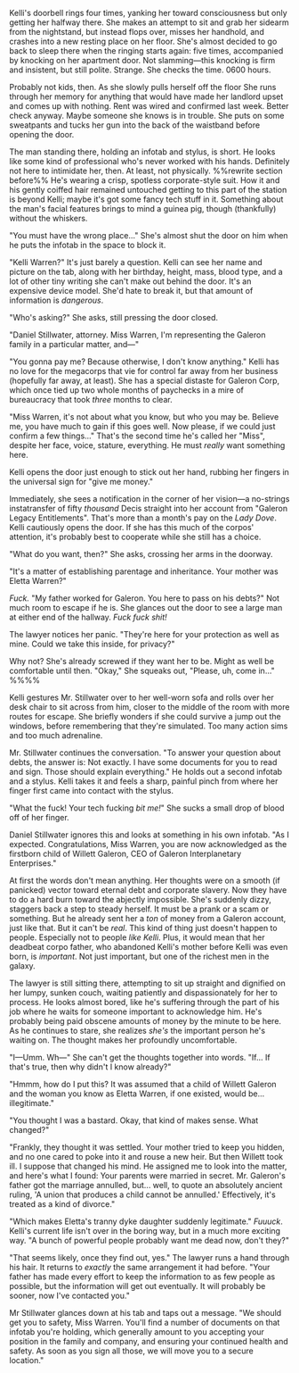 Kelli's doorbell rings four times, yanking her toward consciousness but only getting her halfway there. She makes an attempt to sit and grab her sidearm from the nightstand, but instead flops over, misses her handhold, and crashes into a new resting place on her floor. She's almost decided to go back to sleep there when the ringing starts again: five times, accompanied by knocking on her apartment door. Not slamming—this knocking is firm and insistent, but still polite. Strange. She checks the time. 0600 hours. 

Probably not kids, then. As she slowly pulls herself off the floor She runs through her memory for anything that would have made her landlord upset and comes up with nothing. Rent was wired and confirmed last week. Better check anyway. Maybe someone she knows is in trouble. She puts on some sweatpants and tucks her gun into the back of the waistband before opening the door. 

The man standing there, holding an infotab and stylus, is short. He looks like some kind of professional who's never worked with his hands. Definitely not here to intimidate her, then. At least, not physically. %%rewrite section before%% He's wearing a crisp, spotless corporate-style suit. How it and his gently coiffed hair remained untouched getting to this part of the station is beyond Kelli; maybe it's got some fancy tech stuff in it. Something about the man's facial features brings to mind a guinea pig, though (thankfully) without the whiskers.

"You must have the wrong place..." She's almost shut the door on him when he puts the infotab in the space to block it. 

"Kelli Warren?" It's just barely a question. Kelli can see her name and picture on the tab, along with her birthday, height, mass, blood type, and a lot of other tiny writing she can't make out behind the door. It's an expensive device model. She'd hate to break it, but that amount of information is *dangerous*.

"Who's asking?" She asks, still pressing the door closed.

"Daniel Stillwater, attorney. Miss Warren, I'm representing the Galeron family in a particular matter, and—"

"You gonna pay me? Because otherwise, I don't know anything." Kelli has no love for the megacorps that vie for control far away from her business (hopefully far away, at least). She has a special distaste for Galeron Corp, which once tied up two whole months of paychecks in a mire of bureaucracy that took *three* months to clear.

"Miss Warren, it's not about what you know, but who you may be. Believe me, you have much to gain if this goes well. Now please, if we could just confirm a few things..." That's the second time he's called her "Miss", despite her face, voice, stature, everything. He must *really* want something here.

Kelli opens the door just enough to stick out her hand, rubbing her fingers in the universal sign for "give me money."

Immediately, she sees a notification in the corner of her vision—a no-strings instatransfer of fifty *thousand* Decis straight into her account from "Galeron Legacy Entitlements". That's more than a month's pay on the *Lady Dove*. Kelli cautiously opens the door. If she has this much of the corpos' attention, it's probably best to cooperate while she still has a choice.

"What do you want, then?" She asks, crossing her arms in the doorway. 

"It's a matter of establishing parentage and inheritance. Your mother was Eletta Warren?"

*Fuck.* "My father worked for Galeron. You here to pass on his debts?" Not much room to escape if he is. She glances out the door to see a large man at either end of the hallway. *Fuck fuck shit!*

The lawyer notices her panic. "They're here for your protection as well as mine. Could we take this inside, for privacy?"

Why not? She's already screwed if they want her to be. Might as well be comfortable until then. "Okay," She squeaks out, "Please, uh, come in..." %%%%

Kelli gestures Mr. Stillwater over to her well-worn sofa and rolls over her desk chair to sit across from him, closer to the middle of the room with more routes for escape. She briefly wonders if she could survive a jump out the windows, before remembering that they're simulated. Too many action sims and too much adrenaline.

Mr. Stillwater continues the conversation. "To answer your question about debts, the answer is: Not exactly. I have some documents for you to read and sign. Those should explain everything." He holds out a second infotab and a stylus. Kelli takes it and feels a sharp, painful pinch from where her finger first came into contact with the stylus. 

"What the fuck! Your tech fucking *bit me!*" She sucks a small drop of blood off of her finger.

Daniel Stillwater ignores this and looks at something in his own infotab. "As I expected. Congratulations, Miss Warren, you are now acknowledged as the firstborn child of Willett Galeron, CEO of Galeron Interplanetary Enterprises."

At first the words don't mean anything. Her thoughts were on a smooth (if panicked) vector toward eternal debt and corporate slavery. Now they have to do a hard burn toward the abjectly impossible. She's suddenly dizzy, staggers back a step to steady herself. It must be a prank or a scam or something. But he already sent her a *ton* of money from a Galeron account, just like that. But it can't be *real*. This kind of thing just doesn't happen to people. Especially not to people *like Kelli*. Plus, it would mean that her deadbeat corpo father, who abandoned Kelli's mother before Kelli was even born, is *important*. Not just important, but one of the richest men in the galaxy. 

The lawyer is still sitting there, attempting to sit up straight and dignified on her lumpy, sunken couch, waiting patiently and dispassionately for her to process. He looks almost bored, like he's suffering through the part of his job where he waits for someone important to acknowledge him. He's probably being paid obscene amounts of money by the minute to be here. As he continues to stare, she realizes *she's* the important person he's waiting on. The thought makes her profoundly uncomfortable.

"I—Umm. Wh—" She can't get the thoughts together into words. "If... If that's true, then why didn't I know already?"

"Hmmm, how do I put this? It was assumed that a child of Willett Galeron and the woman you know as Eletta Warren, if one existed, would be... illegitimate."

"You thought I was a bastard. Okay, that kind of makes sense. What changed?"

"Frankly, they thought it was settled. Your mother tried to keep you hidden, and no one cared to poke into it and rouse a new heir. But then Willett took ill. I suppose that changed his mind. He assigned me to look into the matter, and here's what I found: Your parents were married in secret. Mr. Galeron's father got the marriage annulled, but... well, to quote an absolutely ancient ruling, 'A union that produces a child cannot be annulled.' Effectively, it's treated as a kind of divorce."

"Which makes Eletta's tranny dyke daughter suddenly legitimate." *Fuuuck*. Kelli's current life isn't over in the boring way, but in a much more exciting way. "A bunch of powerful people probably want me dead now, don't they?"

"That seems likely, once they find out, yes." The lawyer runs a hand through his hair. It returns to *exactly* the same arrangement it had before. "Your father has made every effort to keep the information to as few people as possible, but the information will get out eventually. It will probably be sooner, now I've contacted you."

Mr Stillwater glances down at his tab and taps out a message. "We should get you to safety, Miss Warren. You'll find a number of documents on that infotab you're holding, which generally amount to you accepting your position in the family and company, and ensuring your continued health and safety. As soon as you sign all those, we will move you to a secure location."
